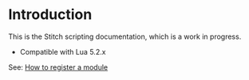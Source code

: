 # Introduction

This is the Stitch scripting documentation, which is a work in progress.

* Compatible with Lua 5.2.x

See: [How to register a module](./registering_a_module.md)
